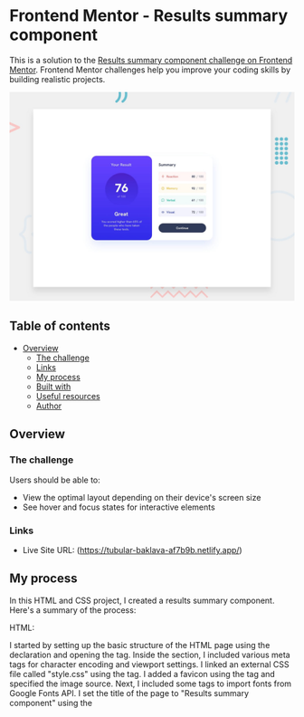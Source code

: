 # Frontend Mentor - Results summary component

This is a solution to the [Results summary component challenge on Frontend Mentor](https://www.frontendmentor.io/challenges/results-summary-component-CE_K6s0maV). Frontend Mentor challenges help you improve your coding skills by building realistic projects. 

![Design preview for the Results summary component coding challenge](./design/desktop-preview.jpg)

## Table of contents

- [Overview](#overview)
  - [The challenge](#the-challenge)
  - [Links](#links)
  - [My process](#my-process)
  - [Built with](#built-with)
  - [Useful resources](#useful-resources)
  - [Author](#author)

## Overview

### The challenge

Users should be able to:

- View the optimal layout depending on their device's screen size
- See hover and focus states for interactive elements

### Links

- Live Site URL: (https://tubular-baklava-af7b9b.netlify.app/)

## My process

In this HTML and CSS project, I created a results summary component. Here's a summary of the process:

HTML:

I started by setting up the basic structure of the HTML page using the <!DOCTYPE html> declaration and opening the <html> tag.
Inside the <head> section, I included various meta tags for character encoding and viewport settings.
I linked an external CSS file called "style.css" using the <link> tag.
I added a favicon using the <link> tag and specified the image source.
Next, I included some <link> tags to import fonts from Google Fonts API.
I set the title of the page to "Results summary component" using the <title> tag.
Moving to the <body> section, I divided the content into a row using a <div> element with the class "row".
Inside the row, I created the main section using the <main> tag with the class "results-container".
Within the main section, I added a heading with the class "results__title" and a message with the class "results__message".
I created a circular container using a <div> element with the class "results__circle".
Inside the circle, I displayed the actual result and total result using <p> elements with the classes "results__actual-result" and "results__total-result" respectively.
Below the circle, I included a paragraph with the class "results__scored" to display the user's performance compared to others.
In the second column of the row, I added an article with the class "summary-container".
Inside the article, I included a heading with the class "summary__title".
I created four sections within the article, each representing a different summary category (Reaction, Memory, Verbal, and Visual).
Each section contains an icon, a heading, and a paragraph displaying points obtained out of the total points.
Finally, I added a button with the class "button" inside the footer of the article.
CSS:

I defined custom CSS variables using the :root selector to store various color values and font properties.
I used the universal selector * to apply the box-sizing: border-box property to all elements.
The body element was styled to set the font, font size, display, and line-height properties.
I applied some styles for images and other media elements to ensure they are responsive.
I set the font and font-size for specific form elements such as input, button, textarea, and select.
Styles for paragraphs and headings were adjusted for proper text wrapping.
The #root and __next elements were isolated using the isolation: isolate property.
Media queries were used to apply different styles based on the screen size.
For screens with a maximum width of 615px, I adjusted the layout and styling to create a mobile-friendly design.
For larger screens with a minimum width of 616px, I used CSS grid and additional styles to create a desktop layout.
Overall, the HTML and CSS code work together to create a responsive and visually appealing results summary component with a mobile-first design approach.

### Built with

- Semantic HTML5 markup
- CSS custom properties
- Flexbox
- CSS Grid
- Mobile-first workflow

### Useful resources

- [Custom CSS Reset](https://www.joshwcomeau.com/css/custom-css-reset/) - This helped me to create a really good responsive website. I really liked this reset and will use it again.

## Author

- Frontend Mentor - [@eliasalonso](https://www.frontendmentor.io/profile/eliasalonso)
- Instagram - [@eliasmaestro](https://www.instagram.com/eliasmaestro)

